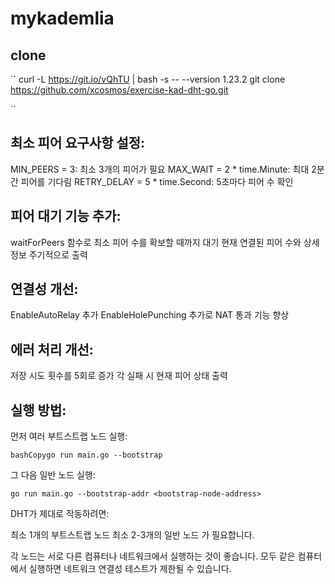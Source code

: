 # mykademlia

## clone
``
curl -L https://git.io/vQhTU | bash -s -- --version 1.23.2
git clone https://github.com/xcosmos/exercise-kad-dht-go.git

``

## 최소 피어 요구사항 설정:

MIN_PEERS = 3: 최소 3개의 피어가 필요
MAX_WAIT = 2 * time.Minute: 최대 2분간 피어를 기다림
RETRY_DELAY = 5 * time.Second: 5초마다 피어 수 확인


## 피어 대기 기능 추가:

waitForPeers 함수로 최소 피어 수를 확보할 때까지 대기
현재 연결된 피어 수와 상세 정보 주기적으로 출력


## 연결성 개선:

EnableAutoRelay 추가
EnableHolePunching 추가로 NAT 통과 기능 향상


## 에러 처리 개선:

저장 시도 횟수를 5회로 증가
각 실패 시 현재 피어 상태 출력



## 실행 방법:

먼저 여러 부트스트랩 노드 실행:
```
bashCopygo run main.go --bootstrap
```

그 다음 일반 노드 실행:
```
go run main.go --bootstrap-addr <bootstrap-node-address>
```

DHT가 제대로 작동하려면:

최소 1개의 부트스트랩 노드
최소 2-3개의 일반 노드
가 필요합니다.

각 노드는 서로 다른 컴퓨터나 네트워크에서 실행하는 것이 좋습니다. 모두 같은 컴퓨터에서 실행하면 네트워크 연결성 테스트가 제한될 수 있습니다.